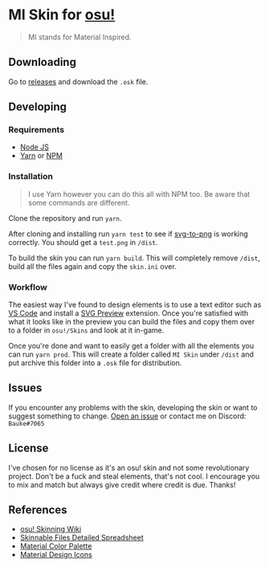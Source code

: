 # MI Skin for [osu!](https://osu.ppy.sh/home/)

> MI stands for Material Inspired.

## Downloading

Go to [releases](https://github.com/Bauke/mi-skin/releases) and download the `.osk` file. 

## Developing

### Requirements

* [Node JS](https://nodejs.org/)
* [Yarn](https://yarnpkg.com) or [NPM](https://www.npmjs.com/)

### Installation

>I use Yarn however you can do this all with NPM too. Be aware that some commands are different.

Clone the repository and run `yarn`.

After cloning and installing run `yarn test` to see if [svg-to-png](https://yarnpkg.com/package/svg-to-png) is working correctly. You should get a `test.png` in `/dist`.

To build the skin you can run `yarn build`. This will completely remove `/dist`, build all the files again and copy the `skin.ini` over.

### Workflow

The easiest way I've found to design elements is to use a text editor such as [VS Code](https://code.visualstudio.com/) and install a [SVG Preview](https://marketplace.visualstudio.com/items?itemName=cssho.vscode-svgviewer) extension. Once you're satisfied with what it looks like in the preview you can build the files and copy them over to a folder in `osu!/Skins` and look at it in-game.

Once you're done and want to easily get a folder with all the elements you can run `yarn prod`. This will create a folder called `MI Skin` under `/dist` and put archive this folder into a `.osk` file for distribution.

## Issues

If you encounter any problems with the skin, developing the skin or want to suggest something to change. [Open an issue](https://github.com/Bauke/mi-skin/issues) or contact me on Discord: `Bauke#7065`

## License

I've chosen for no license as it's an osu! skin and not some revolutionary project. Don't be a fuck and steal elements, that's not cool. I encourage you to mix and match but always give credit where credit is due. Thanks!

## References

* [osu! Skinning Wiki](https://osu.ppy.sh/wiki/Skinning)
* [Skinnable Files Detailed Spreadsheet](https://docs.google.com/spreadsheets/d/1bhnV-CQRMy3Z0npQd9XSoTdkYxz0ew5e648S00qkJZ8/)
* [Material Color Palette](https://material.io/guidelines/style/color.html#color-color-palette)
* [Material Design Icons](https://materialdesignicons.com/)